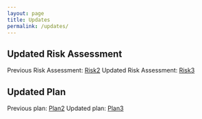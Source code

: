 ```yaml
---
layout: page
title: Updates
permalink: /updates/
---
```


## Updated Risk Assessment
Previous Risk Assessment: [Risk2](/downloads/Risk2.pdf)
Updated Risk Assessment: [Risk3](/downloads/Risk3.pdf)

## Updated Plan
Previous plan: [Plan2](/downloads/Plan2.pdf)
Updated plan: [Plan3](/downloads/Plan3.pdf)
